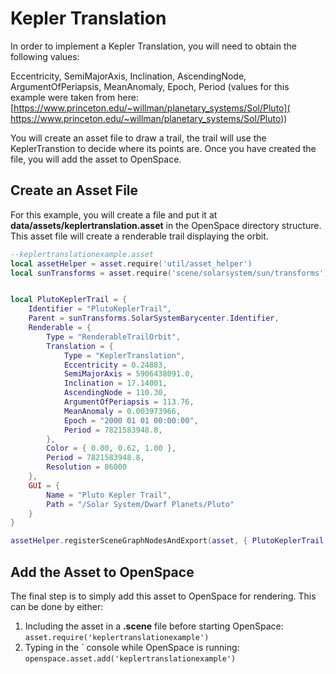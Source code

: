 # Kepler Translation
In order to implement a Kepler Translation, you will need to obtain the following values:

Eccentricity, SemiMajorAxis, Inclination, AscendingNode, ArgumentOfPeriapsis, MeanAnomaly, Epoch, Period (values for this example were taken from here: [https://www.princeton.edu/~willman/planetary_systems/Sol/Pluto]( https://www.princeton.edu/~willman/planetary_systems/Sol/Pluto))

You will create an asset file to draw a trail, the trail will use the KeplerTranstion to decide where its points are. Once you have created the file, you will add the asset to OpenSpace.

## Create an Asset File
For this example, you will create a file and put it at **data/assets/keplertranslation.asset** in the OpenSpace directory structure. This asset file will create a renderable trail displaying the orbit.

```lua
--keplertranslationexample.asset
local assetHelper = asset.require('util/asset_helper')
local sunTransforms = asset.require('scene/solarsystem/sun/transforms')


local PlutoKeplerTrail = {
    Identifier = "PlutoKeplerTrail",
    Parent = sunTransforms.SolarSystemBarycenter.Identifier,
    Renderable = {
        Type = "RenderableTrailOrbit",
        Translation = {
            Type = "KeplerTranslation",
            Eccentricity = 0.24883,
            SemiMajorAxis = 5906438091.0,
            Inclination = 17.14001,
            AscendingNode = 110.30,
            ArgumentOfPeriapsis = 113.76,
            MeanAnomaly = 0.003973966,
            Epoch = "2000 01 01 00:00:00",
            Period = 7821583948.8,
        },
        Color = { 0.00, 0.62, 1.00 },
        Period = 7821583948.8,
        Resolution = 86000
    },
    GUI = {
        Name = "Pluto Kepler Trail",
        Path = "/Solar System/Dwarf Planets/Pluto"
    }
}

assetHelper.registerSceneGraphNodesAndExport(asset, { PlutoKeplerTrail })

```

## Add the Asset to OpenSpace
The final step is to simply add this asset to OpenSpace for rendering. This can be done by either:
1. Including the asset in a **.scene** file before starting OpenSpace:
`asset.require('keplertranslationexample')`
2. Typing in the \` console while OpenSpace is running:
`openspace.asset.add('keplertranslationexample')`
